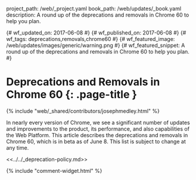 project_path: /web/_project.yaml
book_path: /web/updates/_book.yaml
description: A round up of the deprecations and removals in Chrome 60 to help you plan.

{# wf_updated_on: 2017-06-08 #}
{# wf_published_on: 2017-06-08 #}
{# wf_tags: deprecations,removals,chrome60 #}
{# wf_featured_image: /web/updates/images/generic/warning.png #}
{# wf_featured_snippet: A round up of the deprecations and removals in Chrome 60 to help you plan. #}

# Deprecations and Removals in Chrome 60 {: .page-title }

{% include "web/_shared/contributors/josephmedley.html" %}

In nearly every version of Chrome, we see a significant number of updates and
improvements to the product, its performance, and also capabilities of the Web
Platform. This article describes the deprecations and removals in Chrome 60,
which is in beta as of June 8. This list is subject to change at any time.




<<../../_deprecation-policy.md>>

{% include "comment-widget.html" %}